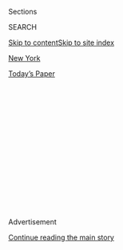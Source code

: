 <div id="app">

<div>

<div>

<div>

<div class="NYTAppHideMasthead css-1q2w90k e1suatyy0">

<div class="section css-ui9rw0 e1suatyy2">

<div class="css-eph4ug er09x8g0">

<div class="css-6n7j50">

</div>

<span class="css-1dv1kvn">Sections</span>

<div class="css-10488qs">

<span class="css-1dv1kvn">SEARCH</span>

</div>

[Skip to content](#site-content)[Skip to site index](#site-index)

</div>

<div id="masthead-section-label" class="css-1wr3we4 eaxe0e00">

[New
York](https://www.nytimes3xbfgragh.onion/section/nyregion)

</div>

<div class="css-10698na e1huz5gh0">

</div>

</div>

<div id="masthead-bar-one" class="section hasLinks css-15hmgas e1csuq9d3">

<div class="css-uqyvli e1csuq9d0">

</div>

<div class="css-1uqjmks e1csuq9d1">

</div>

<div class="css-9e9ivx">

[](https://myaccount.nytimes3xbfgragh.onion/auth/login?response_type=cookie&client_id=vi)

</div>

<div class="css-1bvtpon e1csuq9d2">

[Today’s
Paper](https://www.nytimes3xbfgragh.onion/section/todayspaper)

</div>

</div>

</div>

</div>

<div data-aria-hidden="false">

<div id="site-content" data-role="main">

<div>

<div class="css-1aor85t" style="opacity:0.000000001;z-index:-1;visibility:hidden">

<div class="css-1hqnpie">

<div class="css-epjblv">

<span class="css-17xtcya">[New
York](/section/nyregion)</span><span class="css-x15j1o">|</span><span class="css-fwqvlz">Alexandria
Ocasio-Cortez Defeats Joseph Crowley in Major Democratic House
Upset</span>

</div>

<div class="css-k008qs">

<div class="css-1iwv8en">

<span class="css-18z7m18"></span>

<div>

</div>

</div>

<span class="css-1n6z4y">https://nyti.ms/2lCUpkg</span>

<div class="css-1705lsu">

<div class="css-4xjgmj">

<div class="css-4skfbu" data-role="toolbar" data-aria-label="Social Media Share buttons, Save button, and Comments Panel with current comment count" data-testid="share-tools">

  - 
  - 
  - 
  - 
    
    <div class="css-6n7j50">
    
    </div>

  - 
  - 

</div>

</div>

</div>

</div>

</div>

</div>

<div id="NYT_TOP_BANNER_REGION" class="css-13pd83m">

</div>

<div id="top-wrapper" class="css-1sy8kpn">

<div id="top-slug" class="css-l9onyx">

Advertisement

</div>

[Continue reading the main
story](#after-top)

<div class="ad top-wrapper" style="text-align:center;height:100%;display:block;min-height:250px">

<div id="top" class="place-ad" data-position="top" data-size-key="top">

</div>

</div>

<div id="after-top">

</div>

</div>

<div id="sponsor-wrapper" class="css-1hyfx7x">

<div id="sponsor-slug" class="css-19vbshk">

Supported by

</div>

[Continue reading the main
story](#after-sponsor)

<div id="sponsor" class="ad sponsor-wrapper" style="text-align:center;height:100%;display:block">

</div>

<div id="after-sponsor">

</div>

</div>

<div class="css-1vkm6nb ehdk2mb0">

# Alexandria Ocasio-Cortez Defeats Joseph Crowley in Major Democratic House Upset

</div>

![<span class="css-16f3y1r e13ogyst0">The Bronx native spoke about her
campaign’s mission a day after she shook up the Democratic Party with
her defeat of Representative Joseph
Crowley.</span><span class="css-cch8ym"><span class="css-1dv1kvn">Credit</span><span class="css-cnj6d5 e1z0qqy90" itemprop="copyrightHolder"><span class="css-1ly73wi e1tej78p0">Credit...</span><span>Annie
Tritt for The New York
Times</span></span></span>](https://static01.graylady3jvrrxbe.onion/images/2018/06/27/us/politics/06272018_Nez-46/06272018_Nez-46-videoSixteenByNine3000.jpg)

<div class="css-xt80pu e12qa4dv0">

<div class="css-18e8msd">

<div class="css-vp77d3 epjyd6m0">

<div class="css-1baulvz">

By [<span class="css-1baulvz" itemprop="name">Shane
Goldmacher</span>](https://www.nytimes3xbfgragh.onion/by/shane-goldmacher)
and [<span class="css-1baulvz last-byline" itemprop="name">Jonathan
Martin</span>](https://www.nytimes3xbfgragh.onion/by/jonathan-martin)

</div>

</div>

  - June 26,
    2018

  - 
    
    <div class="css-4xjgmj">
    
    <div class="css-d8bdto" data-role="toolbar" data-aria-label="Social Media Share buttons, Save button, and Comments Panel with current comment count" data-testid="share-tools">
    
      - 
      - 
      - 
      - 
        
        <div class="css-6n7j50">
        
        </div>
    
      - 
      - 
    
    </div>
    
    </div>

</div>

</div>

<div class="section meteredContent css-1r7ky0e" name="articleBody" itemprop="articleBody">

<div class="css-1fanzo5 StoryBodyCompanionColumn">

<div class="css-53u6y8">

Representative Joseph Crowley of New York, once seen as a possible
successor to Nancy Pelosi as Democratic leader of the House, suffered a
shocking primary defeat on Tuesday, the most significant loss for a
Democratic incumbent in more than a decade, and one that will
reverberate across the party and the country.

Mr. Crowley was defeated by a 28-year-old political newcomer, Alexandria
Ocasio-Cortez, a former organizer for Bernie Sanders’s presidential
campaign, who had declared it was time for generational, racial and
ideological change.

The last time Mr. Crowley, 56, even had a primary challenger, in 2004,
Ms. Ocasio-Cortez was not old enough to vote.

Mr. Crowley, the No. 4 Democrat in the House, had drastically outspent
his lesser-known rival to no avail, as Ms. Ocasio-Cortez’s campaign was
lifted by an aggressive social media presence and fueled by attention
from national progressives hoping to flex their muscle in a race against
a potential future speaker.

</div>

</div>

<div class="css-1fanzo5 StoryBodyCompanionColumn">

<div class="css-53u6y8">

Ms. Ocasio-Cortez had used Mr. Crowley’s role in the leadership, and the
fact that he was the head of the local Democratic Party machine, against
him in her bid to upend the existing political class. She will face
Anthony Pappas, the Republican candidate, in the November general
election.

\[*Read more on who* [*Alexandria
Ocasio-Cortez*](https://www.nytimes3xbfgragh.onion/2018/06/27/nyregion/alexandria-ocasio-cortez.html?action=click&module=Intentional&pgtype=Article)
*is and her history*\]

Mr. Crowley is the first House Democrat in the nation to lose a primary
in 2018. His loss is most significant for a congressional incumbent
since Eric Cantor, then the No. 2 Republican in the House, was defeated
in 2014 to a Tea Party activist, David
Brat.

</div>

</div>

<div class="css-79elbk" data-testid="photoviewer-wrapper">

<div class="css-z3e15g" data-testid="photoviewer-wrapper-hidden">

</div>

<div class="css-1a48zt4 ehw59r15" data-testid="photoviewer-children">

![<span class="css-16f3y1r e13ogyst0" data-aria-hidden="true">Representative
Joseph Crowley of New York during a news conference on Capitol Hill this
month. Mr. Crowley lost the Democratic primary to Alexandria
Ocasio-Cortez, 28, a political newcomer from the Bronx who worked as an
organizer for Bernie Sanders’s presidential
campaign.</span><span class="css-cnj6d5 e1z0qqy90" itemprop="copyrightHolder"><span class="css-1ly73wi e1tej78p0">Credit...</span><span>Al
Drago for The New York
Times</span></span>](https://static01.graylady3jvrrxbe.onion/images/2018/06/27/us/27crowley1sub/27crowley1-articleLarge.jpg?quality=75&auto=webp&disable=upscale)

</div>

</div>

<div class="css-1fanzo5 StoryBodyCompanionColumn">

<div class="css-53u6y8">

Like that contest, the Crowley defeat is expected to shake up Congress,
where Mr. Crowley was seen as a top contender to replace Ms. Pelosi, if
she stepped aside after the midterms.

The race was not close. Ms. Ocasio-Cortez had more than 57 percent of
the vote, with almost all precincts reporting.

</div>

</div>

<div class="css-1fanzo5 StoryBodyCompanionColumn">

<div class="css-53u6y8">

“It’s surreal,” Ms. Ocasio-Cortez said in a live television interview as
the votes were being tallied.

By then, no television showed results at what was supposed to have been
Mr. Crowley’s victory party.

Mr. Crowley appeared rattled when he spoke. “I know you’re all trying
your best to make me cry, but it’s not going to happen,” he told
supporters.

The guitar-strumming incumbent later played Bruce Springsteen’s “Born to
Run,” and dedicated it to Ms. Ocasio-Cortez.

</div>

</div>

<div class="css-cfo9c3">

</div>

<div class="css-1fanzo5 StoryBodyCompanionColumn">

<div class="css-53u6y8">

Ms. Ocasio-Cortez is a native of the Bronx and a Latina in a Queens and
Bronx district that is majority-minority, a fact she emphasized
repeatedly on the trail against Mr. Crowley, who is white. In hindsight,
the seat represented perhaps a perfect brew for an upset: a rusty
incumbent, a charismatic challenger and a liberal district that gave Mr.
Sanders more than 41 percent of the vote against Hillary Clinton.

</div>

</div>

![<span class="css-16f3y1r e13ogyst0">Ms. Ocasio-Cortez reacts to her
shocking win against the incumbent, Representative Joe Crowley, in the
Democratic primary in the 14th Congressional
District.</span><span class="css-cch8ym"><span class="css-1dv1kvn">Credit</span><span class="css-cnj6d5 e1z0qqy90" itemprop="copyrightHolder"><span class="css-1ly73wi e1tej78p0">Credit...</span><span>David
Dee Delgado for The New York
Times</span></span></span>](https://static01.graylady3jvrrxbe.onion/images/2018/06/29/nyregion/27crowley3NEW/27crowley3-videoSixteenByNine3000-v3.jpg)

<div class="css-1fanzo5 StoryBodyCompanionColumn">

<div class="css-53u6y8">

“Women like me aren’t supposed to run for office,” Ms. Ocasio-Cortez
said at the start of [a biographical
video](https://twitter.com/Ocasio2018/status/1001795660524457985) that
went viral last month and was viewed more than half-a-million times.

</div>

</div>

<div class="css-1fanzo5 StoryBodyCompanionColumn">

<div class="css-53u6y8">

She ran as a woman, as a young person, as a working-class champion, as
an unabashed liberal and as a person of color. She piled up endorsements
from national progressive groups in recent weeks and from Cynthia Nixon,
who is running her own insurgent bid for governor against Gov. Andrew M.
Cuomo. Ms. Nixon attended the Ocasio-Cortez victory party.

“What I see is that the Democratic Party takes working class communities
for granted, they take people of color for granted and they just assume
that we’re going to turn out no matter how bland or half-stepping these
proposals are,” Ms. Ocasio-Cortez said in a recent interview about why
she was running.

\[*Our Politics editor is answering readers’ questions about our
political coverage.* [*Submit your questions
here.*](https://www.nytimes3xbfgragh.onion/2018/06/26/reader-center/politics-election-coverage.html)\]

A member of the Democratic Socialists of America, Ms. Ocasio-Cortez
gathered endorsements from liberal groups like MoveOn, Democracy for
America and People for Bernie. The news site The Intercept had urged her
on, publishing a drumbeat of negative stories about Mr. Crowley, and
glowing stories about her, in the campaign’s closing weeks.

President Trump, who like Mr. Crowley is from Queens, waded in on
Twitter. “That is a big one that nobody saw happening,” Mr. Trump wrote.
“Perhaps he should have been nicer, and more respectful, to his
President\!”

</div>

</div>

<div class="css-cfo9c3">

</div>

<div class="css-1fanzo5 StoryBodyCompanionColumn">

<div class="css-53u6y8">

Days before the election, Ms. Ocasio-Cortez had unexpectedly left New
York entirely to travel to Texas to protest the ongoing separation of
children from their parents who crossed the border
illegally.

</div>

</div>

<div class="css-1sngw6j">

[](https://www.nytimes3xbfgragh.onion/interactive/2018/06/26/us/elections/results-new-york-primary-elections.html)

<div class="css-1eoytci">

![](https://static01.graylady3jvrrxbe.onion/images/2018/06/26/us/elections/results-new-york-primary-elections-1529960682345/results-new-york-primary-elections-1529960682345-articleLarge.png)

</div>

<div class="css-1rha1bf">

## New York Primary Election Results

See full results and maps from the New York primaries.

</div>

</div>

<div class="css-1fanzo5 StoryBodyCompanionColumn">

<div class="css-53u6y8">

That came on the heels of her call to abolish the Immigration and
Customs Enforcement agency. Mr. Crowley heated up his own rhetoric in
response to her challenge, calling it a “fascist organization,” but
stopped short of saying it should be dissolved.

Ten days before the primary, Mr. Crowley skipped a debate against Ms.
Ocasio-Cortez, and instead sent a surrogate, a Latina former city
councilwoman. Ms. Ocasio-Cortez called it “a bizarre twist” on Twitter
to be seated across from someone “with slight resemblance to me” instead
of her opponent.

Ms. Ocasio-Cortez used the moment to generate a fresh wave of publicity
in the race’s crucial closing days.

Waging a sharp and sometimes personal campaign, she attacked Mr. Crowley
for not living in New York and, specifically, sending his children to
school near Washington. When there was tear gas released on protesters
in Puerto Rico, she tagged Mr. Crowley on Twitter and wrote, “You are
responsible for this.” And when he asked her at a debate if she would
endorse him, if he prevailed, she pointedly refused.

Mr. Crowley was not caught totally off guard. He had campaigned
aggressively in the last six weeks, pouring hundreds of thousands of
dollars into television ads and mailers, often highlighting his
opposition to Mr. Trump.

</div>

</div>

<div class="css-1fanzo5 StoryBodyCompanionColumn">

<div class="css-53u6y8">

But in an indication of how disparate the two camps were and how much of
an outsider Ms. Ocasio-Cortez was, Mr. Crowley said that, as of 11 p.m.,
they had yet to speak. He did not have her number and he did not believe
she had his.

Ms. Ocasio-Cortez’s triumph echoed some of the past upsets in New York
City races that turned on a yearning for generational or racial
change.

</div>

</div>

<div style="max-width:100%;margin:0 auto">

<div class="css-17dprlf" data-id="100000005979400" data-slug="where-ocasio-cortez-won-map" style="max-width:720px">

</div>

</div>

<div class="css-1fanzo5 StoryBodyCompanionColumn">

<div class="css-53u6y8">

In 1992, for example, Nydia Velázquez, then 39, became the first
Hispanic woman to represent New York City when she defeated a veteran
congressman in a newly drawn district that was filled with Puerto Rican
voters.

And two decades earlier, Elizabeth Holtzman, then only 31, unseated
84-year-old Representative Emanuel Celler, the chairman of the House
Judiciary Committee, who had come to Congress during the Harding
administration.

Mr. Crowley’s loss left Democrats in Washington stunned. In recent
months, he had begun meeting with lawmakers in small groups in a quiet
effort to prepare for a bid for the speakership.

His departure leaves a gaping vacuum in the House, where he is the
top-ranked Democrat under the age of 70.

</div>

</div>

<div class="css-1fanzo5 StoryBodyCompanionColumn">

<div class="css-53u6y8">

“Hi Nance,” Mr. Crowley greeted Ms. Pelosi when she called him shortly
after his defeat. He later told reporters, “She called me to tell me how
much she loves me.”

Representative Steny Hoyer, a longtime rival of Ms. Pelosi’s, now is
freed from having to worry about Mr. Crowley in his ambition to be
leader. But some House Democrats, speaking anonymously to discuss a
delicate topic, said Tuesday night that given the party’s changing face,
it would be difficult to dump Ms. Pelosi for an older, white male
lawmaker.

In a flurry of phone calls and text messages, Democratic lawmakers
floated names such as Cheri Bustos of Illinois, Linda Sanchez of
California, Joseph Kennedy of Massachusetts and Seth Moulton of
Massachusetts as potential younger alternatives to Ms. Pelosi. But Ms.
Pelosi has made clear she intends to seek the post again if Democrats
take back the House and it is not clear that any potential alternative
candidate could build a coalition to defeat her.

As for Ms. Ocasio-Cortez, she had complained in recent weeks about media
coverage that didn’t include her name but only that of the better-known
man she was running against.

“Headlines from the Political Patriarchy,” she wrote on Twitter of one
recent story.

Now, she is likely to be in headlines for years to come.

</div>

</div>

</div>

<div>

</div>

<div>

</div>

<div>

</div>

<div>

<div id="bottom-wrapper" class="css-1ede5it">

<div id="bottom-slug" class="css-l9onyx">

Advertisement

</div>

[Continue reading the main
story](#after-bottom)

<div id="bottom" class="ad bottom-wrapper" style="text-align:center;height:100%;display:block;min-height:90px">

</div>

<div id="after-bottom">

</div>

</div>

</div>

</div>

</div>

## Site Index

<div>

</div>

## Site Information Navigation

  - [© <span>2020</span> <span>The New York Times
    Company</span>](https://help.nytimes3xbfgragh.onion/hc/en-us/articles/115014792127-Copyright-notice)

<!-- end list -->

  - [NYTCo](https://www.nytco.com/)
  - [Contact
    Us](https://help.nytimes3xbfgragh.onion/hc/en-us/articles/115015385887-Contact-Us)
  - [Work with us](https://www.nytco.com/careers/)
  - [Advertise](https://nytmediakit.com/)
  - [T Brand Studio](http://www.tbrandstudio.com/)
  - [Your Ad
    Choices](https://www.nytimes3xbfgragh.onion/privacy/cookie-policy#how-do-i-manage-trackers)
  - [Privacy](https://www.nytimes3xbfgragh.onion/privacy)
  - [Terms of
    Service](https://help.nytimes3xbfgragh.onion/hc/en-us/articles/115014893428-Terms-of-service)
  - [Terms of
    Sale](https://help.nytimes3xbfgragh.onion/hc/en-us/articles/115014893968-Terms-of-sale)
  - [Site
    Map](https://spiderbites.nytimes3xbfgragh.onion)
  - [Help](https://help.nytimes3xbfgragh.onion/hc/en-us)
  - [Subscriptions](https://www.nytimes3xbfgragh.onion/subscription?campaignId=37WXW)

</div>

</div>

</div>

</div>
